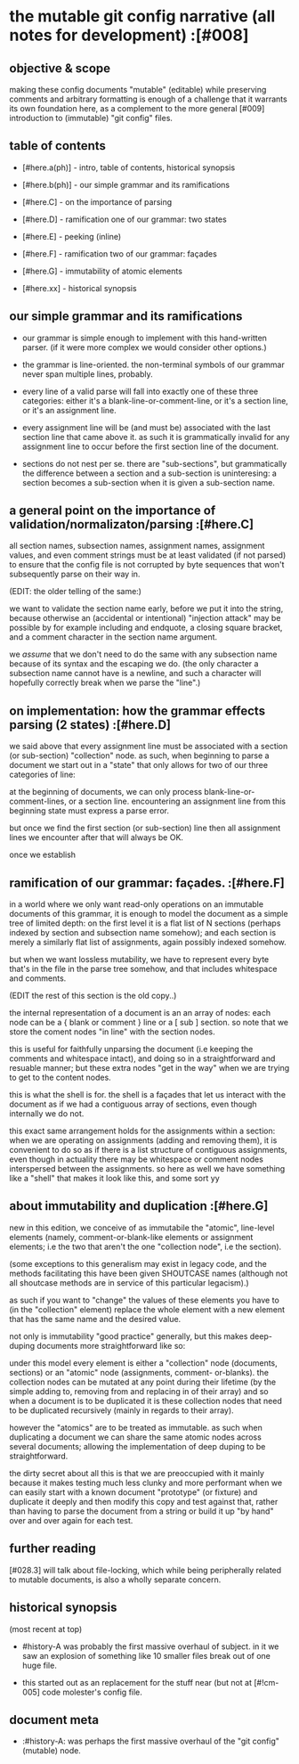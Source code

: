 # the mutable git config narrative (all notes for development) :[#008]

## objective & scope

making these config documents "mutable" (editable) while preserving
comments and arbitrary formatting is enough of a challenge that it
warrants its own foundation here, as a complement to the more general
[#009] introduction to (immutable) "git config" files.




## table of contents

  - [#here.a(ph)] - intro, table of contents, historical synopsis
  - [#here.b(ph)] - our simple grammar and its ramifications
  - [#here.C] - on the importance of parsing
  - [#here.D] - ramification one of our grammar: two states
  - [#here.E] - peeking (inline)
  - [#here.F] - ramification two of our grammar: façades
  - [#here.G] - immutability of atomic elements

  - [#here.xx] - historical synopsis




## our simple grammar and its ramifications

  - our grammar is simple enough to implement with this hand-written
    parser. (if it were more complex we would consider other options.)

  - the grammar is line-oriented. the non-terminal symbols of our
    grammar never span multiple lines, probably.

  - every line of a valid parse will fall into exactly one of these
    three categories: either it's a blank-line-or-comment-line, or
    it's a section line, or it's an assignment line.

  - every assignment line will be (and must be) associated with the
    last section line that came above it. as such it is grammatically
    invalid for any assignment line to occur before the first section
    line of the document.

  - sections do not nest per se. there are "sub-sections", but
    grammatically the difference between a section and a sub-section
    is uninteresing: a section becomes a sub-section when it is given
    a sub-section name.




## a general point on the importance of validation/normalizaton/parsing :[#here.C]

all section names, subsection names, assignment names, assignment values,
and even comment strings must be at least validated (if not parsed) to
ensure that the config file is not corrupted by byte sequences that
won't subsequently parse on their way in.

(EDIT: the older telling of the same:)

we want to validate the section name early, before we put it into the
string, because otherwise an (accidental or intentional) "injection
attack" may be possible by for example including and endquote, a closing
square bracket, and a comment character in the section name argument.

we *assume* that we don't need to do the same with any subsection name
because of its syntax and the escaping we do. (the only character a
subsection name cannot have is a newline, and such a character will
hopefully correctly break when we parse the "line".)





## on implementation: how the grammar effects parsing (2 states) :[#here.D]

we said above that every assignment line must be associated with a
section (or sub-section) "collection" node. as such, when beginning
to parse a document we start out in a "state" that only allows for
two of our three categories of line:

at the beginning of documents, we can only process
blank-line-or-comment-lines, or a section line. encountering an assignment
line from this beginning state must express a parse error.

but once we find the first section (or sub-section) line then all
assignment lines we encounter after that will always be OK.

once we establish




## ramification of our grammar: façades. :[#here.F]

in a world where we only want read-only operations on an immutable
documents of this grammar, it is enough to model the document as a simple
tree of limited depth: on the first level it is a flat list of N sections
(perhaps indexed by section and subsection name somehow); and each section
is merely a similarly flat list of assignments, again possibly indexed
somehow.

but when we want lossless mutability, we have to represent every byte
that's in the file in the parse tree somehow, and that includes whitespace
and comments.

(EDIT the rest of this section is the old copy..)

the internal representation of a document is an an array of nodes: each
node can be a { blank or comment } line or a [ sub ] section. so note
that we store the coment nodes "in line" with the section nodes.

this is useful for faithfully unparsing the document (i.e keeping the
comments and whitespace intact), and doing so in a straightforward and
resuable manner; but these extra nodes "get in the way" when we are
trying to get to the content nodes.

this is what the shell is for. the shell is a façades that let us
interact with the document as if we had a contiguous array of sections,
even though internally we do not.

this exact same arrangement holds for the assignments within a section:
when we are operating on assignments (adding and removing them), it is
convenient to do so as if there is a list structure of contiguous
assignments, even though in actuality there may be whitespace or comment
nodes interspersed between the assignments. so here as well we have
something like a "shell" that makes it look like this, and some sort yy<D-2>




## about immutability and duplication :[#here.G]

new in this edition, we conceive of as immutabile the "atomic", line-level
elements (namely, comment-or-blank-like elements or assignment elements;
i.e the two that aren't the one "collection node", i.e the section).

(some exceptions to this generalism may exist in legacy code, and the
methods facilitating this have been given SHOUTCASE names (although not
all shoutcase methods are in service of this particular legacism).)

as such if you want to "change" the values of these elements you have to
(in the "collection" element) replace the whole element with a new element
that has the same name and the desired value.

not only is immutability "good practice" generally, but this
makes deep-duping documents more straightforward like so:

under this model every element is either a "collection" node (documents,
sections) or an "atomic" node (assignments, comment- or-blanks). the
collection nodes can be mutated at any point during their lifetime (by
the simple adding to, removing from and replacing in of their array) and
so when a document is to be duplicated it is these collection nodes that
need to be duplicated recursively (mainly in regards to their array).

however the "atomics" are to be treated as immutable. as such
when duplicating a document we can share the same atomic nodes
across several documents; allowing the implementation of deep
duping to be straightforward.

the dirty secret about all this is that we are preoccupied with it mainly
because it makes testing much less clunky and more performant when we can
easily start with a known document "prototype" (or fixture) and duplicate
it deeply and then modify this copy and test against that, rather than
having to parse the document from a string or build it up "by hand" over
and over again for each test.





## further reading

[#028.3] will talk about file-locking, which while being peripherally related
to mutable documents, is also a wholly separate concern.





## historical synopsis

(most recent at top)

  - #history-A was probably the first massive overhaul of subject.
    in it we saw an explosion of something like 10 smaller files break
    out of one huge file.

  - this started out as an replacement for the stuff near (but not at
    [#!cm-005] code molester's config file.


## document meta

  - :#history-A: was perhaps the first massive overhaul of the
    "git config" (mutable) node.
